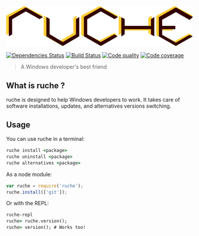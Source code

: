 [![ruche logo](https://raw.githubusercontent.com/quentinrossetti/ruche/master/doc/assets/ruche-logo.png)](https://github.com/quentinrossetti/ruche)

[![Dependencies Status][gemnasium-image]][gemnasium-url] [![Build Status][travis-image]][travis-url] [![Code quality][codeclimate-image]][codeclimate-url] [![Code coverage][coveralls-image]][coveralls-url]

> A Windows developer's best friend

## What is ruche ?

ruche is designed to help Windows developers to work. It takes care of software
installations, updates, and alternatives versions switching.

## Usage

You can use ruche in a terminal:
```bat
ruche install <package>
ruche uninstall <package>
ruche alternatives <package>
```

As a node module:
```js
var ruche = require('ruche');
ruche.install(['git']);
```

Or with the REPL:
```bat
ruche-repl
ruche> ruche.version();
ruche> version(); # Works too!
```

[ruche-url]: https://github.com/quentinrossetti/ruche
[ruche-image]: raw.githubusercontent.com/quentinrossetti/ruche/master/doc/assets/ruche-logo.png
[david-url]: https://david-dm.org/quentinrossetti/ruche
[david-image]: https://david-dm.org/quentinrossetti/ruche.svg
[gemnasium-url]: https://gemnasium.com/quentinrossetti/ruche
[gemnasium-image]: http://img.shields.io/gemnasium/quentinrossetti/ruche.svg
[travis-url]: https://travis-ci.org/quentinrossetti/ruche
[travis-image]: http://img.shields.io/travis/quentinrossetti/ruche.svg
[codeclimate-url]: https://codeclimate.com/github/quentinrossetti/ruche
[codeclimate-image]: http://img.shields.io/codeclimate/github/quentinrossetti/ruche.svg
[coveralls-url]: https://coveralls.io/r/quentinrossetti/ruche
[coveralls-image]: http://img.shields.io/coveralls/quentinrossetti/ruche.svg
